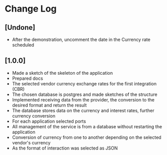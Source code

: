 # Change Log

## [Undone]
- After the demonstration, uncomment the date in the Currency rate scheduled

## [1.0.0]
- Made a sketch of the skeleton of the application
- Prepared docs
- The selected vendor currency exchange rates for the first integration (CBR)
- The chosen database is postgres and made sketches of the structure
- Implemented receiving data from the provider, the conversion to the desired format and return the result
- The database stores data on the currency and interest rates, further currency conversion
- For each application selected ports
- All management of the service is from a database without restarting the application
- Conversion of currency from one to another depending on the selected vendor's currency
- As the format of interaction was selected as JSON
